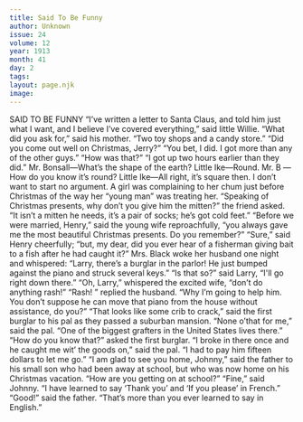 ```yaml
---
title: Said To Be Funny
author: Unknown
issue: 24
volume: 12
year: 1913
month: 41
day: 2
tags:
layout: page.njk
image:
---
```

SAID TO BE FUNNY    “I’ve written a letter to Santa Claus, and told him just what I want, and I believe I’ve covered everything,” said little Willie.    “What did you ask for,” said his mother.    “Two toy shops and a candy store.”       “Did you come out well on Christmas, Jerry?”    “You bet, I did. I got more than any of the other guys.”    “How was that?”    “I got up two hours earlier than they did.”       Mr. Bonsall—What’s the shape of the earth?    Little Ike—Round.    Mr. B —How do you know it’s round?    Little Ike—All right, it’s square then. I don’t want to start no argument.      A girl was complaining to her chum just before Christmas of the way her “young man” was treating her.    “Speaking of Christmas presents, why don’t you give him the mitten?” the friend asked.    “It isn’t a mitten he needs, it’s a pair of socks; he’s got cold feet.”       “Before we were married, Henry,” said the young wife reproachfully, “you always gave me the most beautiful Christmas presents. Do you remember?”    “Sure,” said Henry cheerfully; “but, my dear, did you ever hear of a fisherman giving bait to a fish after he had caught it?”      Mrs. Black woke her husband one night and whispered: “Larry, there’s a burglar in the parlor! He just bumped against the piano and struck several keys.”    “Is that so?” said Larry, “I'll go right down there.”    “Oh, Larry,” whispered the excited wife, “don’t do anything rash!”    “Rash! ” replied the husband. “Why I’m going to help him. You don’t suppose he can move that piano from the house without assistance, do you?”       “That looks like some crib to crack,” said the first burglar to his pal as they passed a suburban mansion.    “None o’that for me,” said the pal. “One of the biggest grafters in the United States lives there.”    “How do you know that?” asked the first burglar.    “I broke in there once and he caught me wit’ the goods on,” said the pal. “I had to pay him fifteen dollars to let me go.”       “I am glad to see you home, Johnny,” said the father to his small son who had been away at school, but who was now home on his Christmas vacation. “How are you getting on at school?” “Fine,” said Johnny. “I have learned to say ‘Thank you’ and ‘If you please’ in French.”    “Good!” said the father. “That’s more than you ever learned to say in English.”




